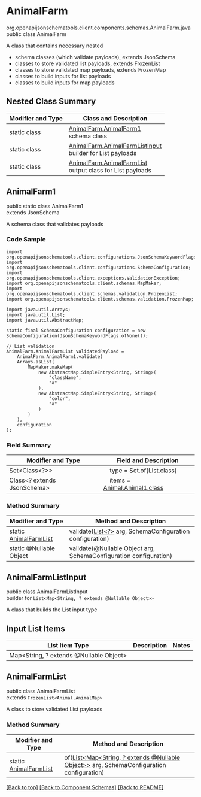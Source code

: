 # AnimalFarm
org.openapijsonschematools.client.components.schemas.AnimalFarm.java
public class AnimalFarm

A class that contains necessary nested
- schema classes (which validate payloads), extends JsonSchema
- classes to store validated list payloads, extends FrozenList
- classes to store validated map payloads, extends FrozenMap
- classes to build inputs for list payloads
- classes to build inputs for map payloads

## Nested Class Summary
| Modifier and Type | Class and Description |
| ----------------- | ---------------------- |
| static class | [AnimalFarm.AnimalFarm1](#animalfarm1)<br> schema class |
| static class | [AnimalFarm.AnimalFarmListInput](#animalfarmlistinput)<br> builder for List payloads |
| static class | [AnimalFarm.AnimalFarmList](#animalfarmlist)<br> output class for List payloads |

## AnimalFarm1
public static class AnimalFarm1<br>
extends JsonSchema

A schema class that validates payloads

### Code Sample
```
import org.openapijsonschematools.client.configurations.JsonSchemaKeywordFlags;
import org.openapijsonschematools.client.configurations.SchemaConfiguration;
import org.openapijsonschematools.client.exceptions.ValidationException;
import org.openapijsonschematools.client.schemas.MapMaker;
import org.openapijsonschematools.client.schemas.validation.FrozenList;
import org.openapijsonschematools.client.schemas.validation.FrozenMap;

import java.util.Arrays;
import java.util.List;
import java.util.AbstractMap;

static final SchemaConfiguration configuration = new SchemaConfiguration(JsonSchemaKeywordFlags.ofNone());

// List validation
AnimalFarm.AnimalFarmList validatedPayload =
    AnimalFarm.AnimalFarm1.validate(
    Arrays.asList(
        MapMaker.makeMap(
            new AbstractMap.SimpleEntry<String, String>(
                "className",
                "a"
            ),
            new AbstractMap.SimpleEntry<String, String>(
                "color",
                "a"
            )
        )
    ),
    configuration
);
```

### Field Summary
| Modifier and Type | Field and Description |
| ----------------- | ---------------------- |
| Set<Class<?>> | &nbsp;&nbsp;&nbsp;&nbsp;type = Set.of(List.class)<br/> |
| Class<? extends JsonSchema> | &nbsp;&nbsp;&nbsp;&nbsp;items = [Animal.Animal1.class](../../components/schemas/Animal.md#animal1)<br> |

### Method Summary
| Modifier and Type | Method and Description |
| ----------------- | ---------------------- |
| static [AnimalFarmList](#animalfarmlist) | validate([List<?>](#animalfarmlistinput) arg, SchemaConfiguration configuration) |
| static @Nullable Object | validate(@Nullable Object arg, SchemaConfiguration configuration) |
## AnimalFarmListInput
public class AnimalFarmListInput<br>
builder for `List<Map<String, ? extends @Nullable Object>>`

A class that builds the List input type

## Input List Items
List Item Type | Description | Notes
-------------------- | ------------- | -------------
Map<String, ? extends @Nullable Object> |  |

## AnimalFarmList
public class AnimalFarmList<br>
extends `FrozenList<Animal.AnimalMap>`

A class to store validated List payloads

### Method Summary
| Modifier and Type | Method and Description |
| ----------------- | ---------------------- |
| static [AnimalFarmList](#animalfarmlist) | of([List<Map<String, ? extends @Nullable Object>>](#animalfarmlistinput) arg, SchemaConfiguration configuration) |

[[Back to top]](#top) [[Back to Component Schemas]](../../../README.md#Component-Schemas) [[Back to README]](../../../README.md)
